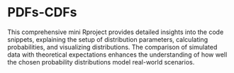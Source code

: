 # PDFs-CDFs
This comprehensive mini Rproject provides detailed insights into the code snippets, explaining the setup of distribution parameters, calculating probabilities, and visualizing distributions. The comparison of simulated data with theoretical expectations enhances the understanding of how well the chosen probability distributions model real-world scenarios.
